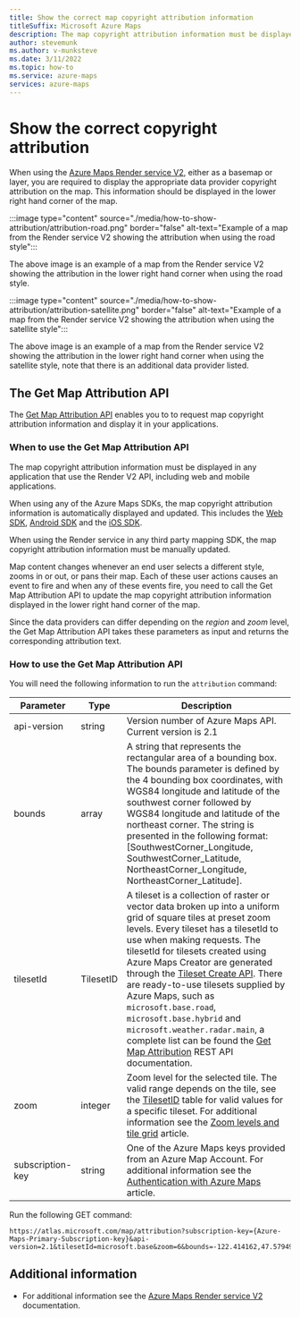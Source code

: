 ```yaml
---
title: Show the correct map copyright attribution information
titleSuffix: Microsoft Azure Maps
description: The map copyright attribution information must be displayed in any application that use the Render V2 API, including web and mobile applications. In this article you'll learn how to display the correct attribution every time you display or update a tile. 
author: stevemunk
ms.author: v-munksteve
ms.date: 3/11/2022
ms.topic: how-to
ms.service: azure-maps
services: azure-maps
---
```


# Show the correct copyright attribution

When using the [Azure Maps Render service V2](/rest/api/maps/renderv2), either as a basemap or layer, you are required to display the appropriate data provider copyright attribution on the map. This information should be displayed in the lower right hand corner of the map.

:::image type="content" source="./media/how-to-show-attribution/attribution-road.png" border="false" alt-text="Example of a map from the Render service V2 showing the attribution when using the road style":::

The above image is an example of a map from the Render service V2 showing the attribution in the lower right hand corner when using the road style.

:::image type="content" source="./media/how-to-show-attribution/attribution-satellite.png" border="false" alt-text="Example of a map from the Render service V2 showing the attribution when using the satellite style":::

The above image is an example of a map from the Render service V2 showing the attribution in the lower right hand corner when using the satellite style, note that there is an additional data provider listed.

## The Get Map Attribution API

The [Get Map Attribution API](/rest/api/maps/render-v2/get-map-attribution) enables you to to request map copyright attribution information and display it in your applications.

### When to use the Get Map Attribution API

The map copyright attribution information must be displayed in any application that use the Render V2 API, including web and mobile applications.

When using any of the Azure Maps SDKs, the map copyright attribution information is automatically displayed and updated. This includes the [Web SDK](how-to-use-map-control.md), [Android SDK](how-to-use-android-map-control-library.md) and the [iOS SDK](how-to-use-ios-map-control-library.md).

When using the Render service in any third party mapping SDK, the map copyright attribution information must be manually updated.

Map content changes whenever an end user selects a different style, zooms in or out, or pans their map. Each of these user actions causes an event to fire and when any of these events fire, you need to call the Get Map Attribution API to update the map copyright attribution information displayed in the lower right hand corner of the map.

Since the data providers can differ depending on the *region* and *zoom* level, the Get Map Attribution API takes these parameters as input and returns the corresponding attribution text.

### How to use the Get Map Attribution API

You will need the following information to run the `attribution` command:

| Parameter   | Type   | Description                                              |
| ----------- | ------ | -------------------------------------------------------- |
| api-version | string | Version number of Azure Maps API. Current version is 2.1 |
| bounds      | array  | A string that represents the rectangular area of a bounding box. The bounds parameter is defined by the 4 bounding box coordinates, with WGS84 longitude and latitude of the southwest corner followed by WGS84 longitude and latitude of the northeast corner. The string is presented in the following format: [SouthwestCorner_Longitude, SouthwestCorner_Latitude, NortheastCorner_Longitude, NortheastCorner_Latitude]. |
| tilesetId | TilesetID | A tileset is a collection of raster or vector data broken up into a uniform grid of square tiles at preset zoom levels. Every tileset has a tilesetId to use when making requests. The tilesetId for tilesets created using Azure Maps Creator are generated through the [Tileset Create API](/rest/api/maps/v2/tileset/create). There are ready-to-use tilesets supplied by Azure Maps, such as `microsoft.base.road`, `microsoft.base.hybrid` and `microsoft.weather.radar.main`, a complete list can be found the [Get Map Attribution](rest/api/maps/render-v2/get-map-attribution#tilesetid) REST API documentation. |
| zoom | integer | Zoom level for the selected tile. The valid range depends on the tile, see the [TilesetID](rest/api/maps/render-v2/get-map-attribution#tilesetid) table for valid values for a specific tileset. For additional information see the [Zoom levels and tile grid](zoom-levels-and-tile-grid.md) article. |
| subscription-key | string | One of the Azure Maps keys provided from an Azure Map Account. For additional information see the [Authentication with Azure Maps](azure-maps-authentication.md) article. |

Run the following GET command:

```http
https://atlas.microsoft.com/map/attribution?subscription-key={Azure-Maps-Primary-Subscription-key}&api-version=2.1&tilesetId=microsoft.base&zoom=6&bounds=-122.414162,47.579490,-122.247157,47.668372
```

## Additional information

* For additional information see the [Azure Maps Render service V2](/rest/api/maps/renderv2) documentation.
